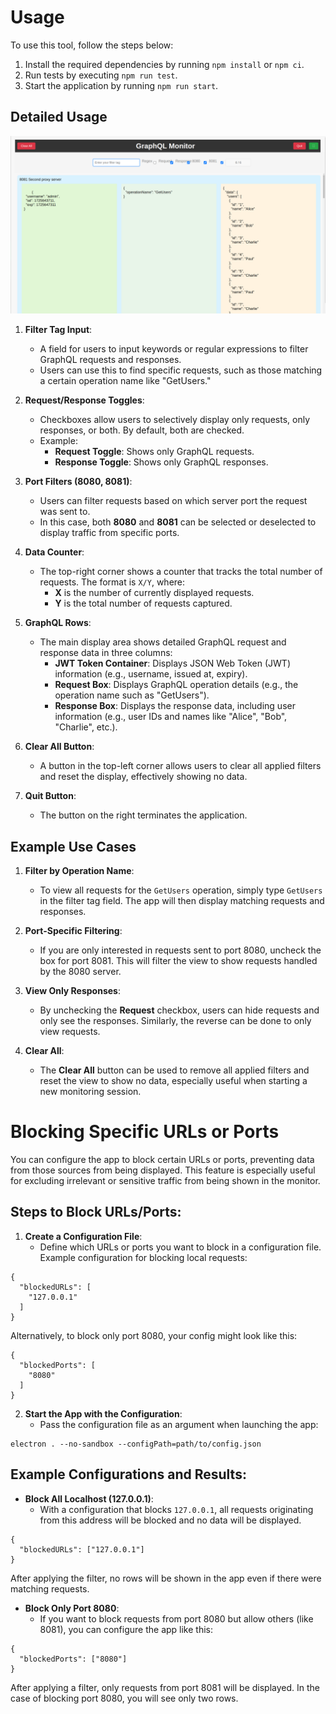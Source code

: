 # Usage

To use this tool, follow the steps below:

1. Install the required dependencies by running `npm install` or `npm ci`.
2. Run tests by executing `npm run test`.
3. Start the application by running `npm run start`.

## Detailed Usage
![app screenshot](./app-screenshot.png)

1. **Filter Tag Input**: 
   - A field for users to input keywords or regular expressions to filter GraphQL requests and responses.
   - Users can use this to find specific requests, such as those matching a certain operation name like "GetUsers."

2. **Request/Response Toggles**:
   - Checkboxes allow users to selectively display only requests, only responses, or both. By default, both are checked.
   - Example:
     - **Request Toggle**: Shows only GraphQL requests.
     - **Response Toggle**: Shows only GraphQL responses.

3. **Port Filters (8080, 8081)**:
   - Users can filter requests based on which server port the request was sent to.
   - In this case, both **8080** and **8081** can be selected or deselected to display traffic from specific ports.

4. **Data Counter**:
   - The top-right corner shows a counter that tracks the total number of requests. The format is `X/Y`, where:
     - **X** is the number of currently displayed requests.
     - **Y** is the total number of requests captured.

5. **GraphQL Rows**:
   - The main display area shows detailed GraphQL request and response data in three columns:
     - **JWT Token Container**: Displays JSON Web Token (JWT) information (e.g., username, issued at, expiry).
     - **Request Box**: Displays GraphQL operation details (e.g., the operation name such as "GetUsers").
     - **Response Box**: Displays the response data, including user information (e.g., user IDs and names like "Alice", "Bob", "Charlie", etc.).

6. **Clear All Button**:
   - A button in the top-left corner allows users to clear all applied filters and reset the display, effectively showing no data.

7. **Quit Button**:
   - The button on the right terminates the application.

## Example Use Cases

1. **Filter by Operation Name**:
   - To view all requests for the `GetUsers` operation, simply type `GetUsers` in the filter tag field. The app will then display matching requests and responses.

2. **Port-Specific Filtering**:
   - If you are only interested in requests sent to port 8080, uncheck the box for port 8081. This will filter the view to show requests handled by the 8080 server.

3. **View Only Responses**:
   - By unchecking the **Request** checkbox, users can hide requests and only see the responses. Similarly, the reverse can be done to only view requests.

4. **Clear All**:
   - The **Clear All** button can be used to remove all applied filters and reset the view to show no data, especially useful when starting a new monitoring session.


# Blocking Specific URLs or Ports

You can configure the app to block certain URLs or ports, preventing data from those sources from being displayed. This feature is especially useful for excluding irrelevant or sensitive traffic from being shown in the monitor.

## Steps to Block URLs/Ports:

1. **Create a Configuration File**:
   - Define which URLs or ports you want to block in a configuration file. Example configuration for blocking local requests:

```
{
  "blockedURLs": [
    "127.0.0.1"
  ]
}
```

   Alternatively, to block only port 8080, your config might look like this:

```
{
  "blockedPorts": [
    "8080"
  ]
}
```

2. **Start the App with the Configuration**:
   - Pass the configuration file as an argument when launching the app:

```
electron . --no-sandbox --configPath=path/to/config.json
```

## Example Configurations and Results:

- **Block All Localhost (127.0.0.1)**:
   - With a configuration that blocks `127.0.0.1`, all requests originating from this address will be blocked and no data will be displayed.

```
{
  "blockedURLs": ["127.0.0.1"]
}
```

   After applying the filter, no rows will be shown in the app even if there were matching requests.

- **Block Only Port 8080**:
   - If you want to block requests from port 8080 but allow others (like 8081), you can configure the app like this:

```
{
  "blockedPorts": ["8080"]
}
```

   After applying a filter, only requests from port 8081 will be displayed. In the case of blocking port 8080, you will see only two rows.
